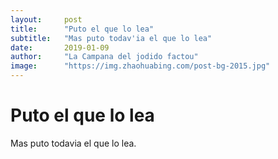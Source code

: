 ```yaml
---
layout:     post
title:      "Puto el que lo lea"
subtitle:   "Mas puto todav'ia el que lo lea"
date:       2019-01-09
author:     "La Campana del jodido factou"
image:      "https://img.zhaohuabing.com/post-bg-2015.jpg"
---
```


# Puto el que lo lea

Mas puto todavia el que lo lea.
